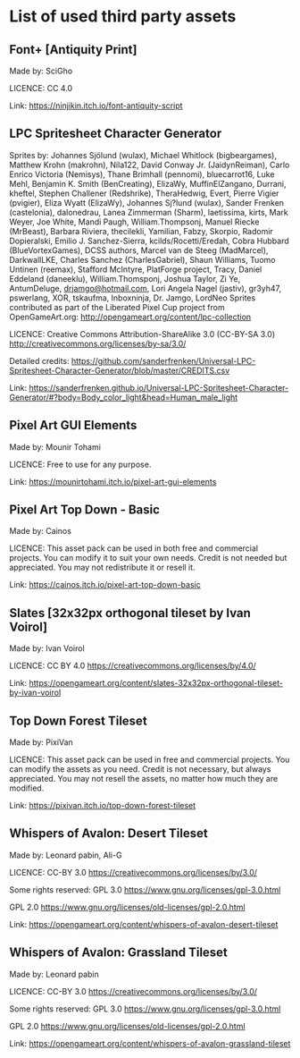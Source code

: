 # List of used third party assets

## Font+ [Antiquity Print]

Made by:
SciGho

LICENCE:
CC 4.0

Link:
https://ninjikin.itch.io/font-antiquity-script

## LPC Spritesheet Character Generator

Sprites by: Johannes Sjölund (wulax), Michael Whitlock (bigbeargames), Matthew Krohn (makrohn), Nila122, David Conway Jr. (JaidynReiman), Carlo Enrico Victoria (Nemisys), Thane Brimhall (pennomi), bluecarrot16, Luke Mehl, Benjamin K. Smith (BenCreating), ElizaWy, MuffinElZangano, Durrani, kheftel, Stephen Challener (Redshrike), TheraHedwig, Evert, Pierre Vigier (pvigier), Eliza Wyatt (ElizaWy), Johannes Sj?lund (wulax), Sander Frenken (castelonia), dalonedrau, Lanea Zimmerman (Sharm), laetissima, kirts, Mark Weyer, Joe White, Mandi Paugh, William.Thompsonj, Manuel Riecke (MrBeast), Barbara Riviera, thecilekli, Yamilian, Fabzy, Skorpio, Radomir Dopieralski, Emilio J. Sanchez-Sierra, kcilds/Rocetti/Eredah, Cobra Hubbard (BlueVortexGames), DCSS authors, Marcel van de Steeg (MadMarcel), DarkwallLKE, Charles Sanchez (CharlesGabriel), Shaun Williams, Tuomo Untinen (reemax), Stafford McIntyre, PlatForge project, Tracy, Daniel Eddeland (daneeklu), William.Thomsponj, Joshua Taylor, Zi Ye, AntumDeluge, drjamgo@hotmail.com, Lori Angela Nagel (jastiv), gr3yh47, pswerlang, XOR, tskaufma, Inboxninja, Dr. Jamgo, LordNeo Sprites contributed as part of the Liberated Pixel Cup project from OpenGameArt.org: http://opengameart.org/content/lpc-collection 

LICENCE: Creative Commons Attribution-ShareAlike 3.0 (CC-BY-SA 3.0) 
http://creativecommons.org/licenses/by-sa/3.0/ 

Detailed credits: 
https://github.com/sanderfrenken/Universal-LPC-Spritesheet-Character-Generator/blob/master/CREDITS.csv

Link:
https://sanderfrenken.github.io/Universal-LPC-Spritesheet-Character-Generator/#?body=Body_color_light&head=Human_male_light

## Pixel Art GUI Elements

Made by:
Mounir Tohami

LICENCE:
Free to use for any purpose.

Link:
https://mounirtohami.itch.io/pixel-art-gui-elements

## Pixel Art Top Down - Basic

Made by:
Cainos

LICENCE:
This asset pack can be used in both free and commercial projects. You can modify it to suit your own needs. Credit is not needed but appreciated.  You may not redistribute it or resell it.

Link:
https://cainos.itch.io/pixel-art-top-down-basic

## Slates [32x32px orthogonal tileset by Ivan Voirol]

Made by:
Ivan Voirol

LICENCE:
CC BY 4.0
https://creativecommons.org/licenses/by/4.0/

Link:
https://opengameart.org/content/slates-32x32px-orthogonal-tileset-by-ivan-voirol

## Top Down Forest Tileset

Made by:
PixiVan

LICENCE:
This asset pack can be used in free and commercial projects. You can modify the assets as you need. Credit is not necessary, but always appreciated.  You may not  resell the assets, no matter how much they are modified. 

Link:
https://pixivan.itch.io/top-down-forest-tileset

## Whispers of Avalon: Desert Tileset 

Made by:
Leonard pabin, Ali-G

LICENCE:
CC-BY 3.0
https://creativecommons.org/licenses/by/3.0/

Some rights reserved:
GPL 3.0
https://www.gnu.org/licenses/gpl-3.0.html

GPL 2.0
https://www.gnu.org/licenses/old-licenses/gpl-2.0.html

Link:
https://opengameart.org/content/whispers-of-avalon-desert-tileset

## Whispers of Avalon: Grassland Tileset

Made by:
Leonard pabin

LICENCE:
CC-BY 3.0
https://creativecommons.org/licenses/by/3.0/

Some rights reserved:
GPL 3.0
https://www.gnu.org/licenses/gpl-3.0.html

GPL 2.0
https://www.gnu.org/licenses/old-licenses/gpl-2.0.html

Link:
https://opengameart.org/content/whispers-of-avalon-grassland-tileset


